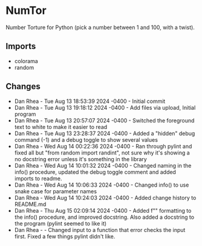 # NumTor

Number Torture for Python (pick a number between 1 and 100, with a twist).

## Imports

- colorama
- random

## Changes

- Dan Rhea - Tue Aug 13 18:53:39 2024 -0400 - Initial commit
- Dan Rhea - Tue Aug 13 19:18:12 2024 -0400 - Add files via upload, Initial program
- Dan Rhea - Tue Aug 13 20:57:07 2024 -0400 - Switched the foreground text to white to make it easier to read
- Dan Rhea - Tue Aug 13 23:28:37 2024 -0400 - Added a "hidden" debug command (-1) and a debug toggle to show several values
- Dan Rhea - Wed Aug 14 00:22:36 2024 -0400 - Ran through pylint and fixed all but "from random import randint", not sure why it's showing a no docstring error unless it's something in the library
- Dan Rhea - Wed Aug 14 10:01:32 2024 -0400 - Changed naming in the info() procedure, updated the debug toggle comment and added imports to readme.
- Dan Rhea - Wed Aug 14 10:06:33 2024 -0400 - Changed info() to use snake case for parameter names
- Dan Rhea - Wed Aug 14 10:24:03 2024 -0400 - Added change history to README.md
- Dan Rhea - Thu Aug 15 02:09:14 2024 -0400 - Added f"" formatting to the info() procedure, and improved docstring. Also added a docstring to the program (pylint seemed to like it)
- Dan Rhea -  - Changed input to a function that error checks the input first. Fixed a few things pylint didn't like.
